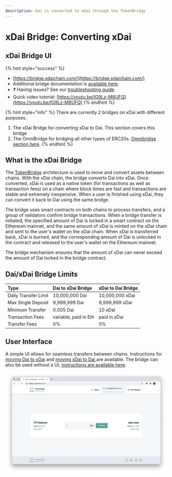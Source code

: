```yaml
---
description: Dai is converted to xDai through the TokenBridge
---
```


# xDai Bridge: Converting xDai

## xDai Bridge UI

{% hint style="success" %}
* [https://bridge.xdaichain.com/](https://bridge.xdaichain.com/)
* Additional bridge documentation is [available here](https://docs.tokenbridge.net/xdai-bridge/about).
* ❓ Having issues? See our [troubleshooting guide](troubleshooting.md).
* Quick video tutorial: [https://youtu.be/IG9Lz-M8UFQ](https://youtu.be/IG9Lz-M8UFQ)
{% endhint %}

{% hint style="info" %}
There are currently 2 bridges on xDai with different purposes.

1. The xDai Bridge for converting xDai to Dai. This section covers this bridge
2.  The OmniBridge for bridging all other types of ERC20s. [Omnibridge section here](../omnibridge.md).
{% endhint %}

## What is the xDai Bridge



The [TokenBridge](https://docs.tokenbridge.net/) architecture is used to move and convert assets between chains.  With the xDai chain, the bridge converts Dai into xDai. Once converted, xDai is used as a native token \(for transactions as well as transaction fees\) on a chain where block times are fast and transactions are stable and extremely inexpensive. When a user is finished using xDai, they can convert it back to Dai using the same bridge.

The bridge uses smart contracts on both chains to process transfers, and a group of validators confirm bridge transactions. When a bridge transfer is initiated, the specified amount of Dai is locked in a smart contract on the Ethereum mainnet, and the same amount of xDai is minted on the xDai chain and sent to the user's wallet on the xDai chain.  When xDai is transferred back, xDai is burned, and the corresponding amount of Dai is unlocked in the contract and released to the user's wallet on the Ethereum mainnet.

The bridge mechanism ensures that the amount of xDai can never exceed the amount of Dai locked in the bridge contract.

## Dai/xDai Bridge Limits

| Type | Dai to xDai Bridge | xDai to Dai Bridge |
| :--- | :--- | :--- |
| Daily Transfer Limit | 10,000,000 Dai | 10,000,000 xDai |
| Max Single Deposit | 9,999,999 Dai | 9,999,999 xDai |
| Minimum Transfer | 0.005 Dai | 10 xDai |
| Transaction Fees | variable, paid in Eth | paid in xDai |
| Transfer Fees | 0%  | 0% |

## User Interface

A simple UI allows for seamless transfers between chains. Instructions for [moving Dai to xDai](moving-dai-to-xdai.md) and [moving xDai to Dai ](moving-xdai-to-dai.md)are available.  The bridge can also be used without a UI, [instructions are available here](https://docs.tokenbridge.net/xdai-bridge/how-to-use-xdai-bridge-without-ui).

![](../../.gitbook/assets/bridge1%20%281%29.jpg)

